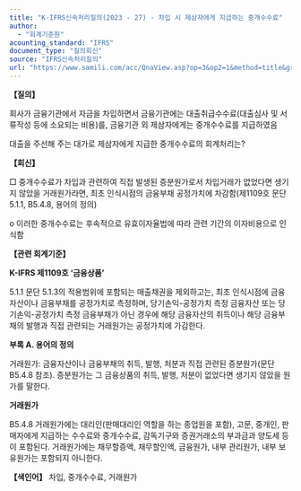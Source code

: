 ```yaml
---
title: "K-IFRS신속처리질의(2023 - 27) - 차입 시 제삼자에게 지급하는 중개수수료"
author:
  - "회계기준원"
acounting_standard: "IFRS"
document_type: "질의회신"
source: "IFRS신속처리질의"
url: "https://www.samili.com/acc/QnaView.asp?op=3&op2=1&method=title&group=2124-15;1&orgcode=3&searchword=&page=5&code=K%2DIFRS%EC%8B%A0%EC%86%8D%EC%B2%98%EB%A6%AC%EC%A7%88%EC%9D%98%2D27%3A20231005"
---
```

**【질의】**

  

회사가 금융기관에서 자금을 차입하면서 금융기관에는 대출취급수수료(대출심사 및 서류작성 등에 소요되는 비용)를, 금융기관 외 제삼자에게는 중개수수료를 지급하였음

  

대출을 주선해 주는 대가로 제삼자에게 지급한 중개수수료의 회계처리는?

  
  

**【회신】**

  

□ 중개수수료가 차입과 관련하여 직접 발생된 증분원가로서 차입거래가 없었다면 생기지 않았을 거래원가라면, 최초 인식시점의 금융부채 공정가치에 차감함(제1109호 문단 5.1.1, B5.4.8, 용어의 정의)

  

o 이러한 중개수수료는 후속적으로 유효이자율법에 따라 관련 기간의 이자비용으로 인식함

  
  

**【관련 회계기준】**

  

**K-IFRS 제1109호 ‘금융상품’**

  

5.1.1 문단 5.1.3의 적용범위에 포함되는 매출채권을 제외하고는, 최초 인식시점에 금융자산이나 금융부채를 공정가치로 측정하며, 당기손익-공정가치 측정 금융자산 또는 당기손익-공정가치 측정 금융부채가 아닌 경우에 해당 금융자산의 취득이나 해당 금융부채의 발행과 직접 관련되는 거래원가는 공정가치에 가감한다.

  
  

**부록 A. 용어의 정의**

  

거래원가: 금융자산이나 금융부채의 취득, 발행, 처분과 직접 관련된 증분원가(문단 B5.4.8 참조). 증분원가는 그 금융상품의 취득, 발행, 처분이 없었다면 생기지 않았을 원가를 말한다.

  
  

**거래원가**

  

B5.4.8 거래원가에는 대리인(판매대리인 역할을 하는 종업원을 포함), 고문, 중개인, 판매자에게 지급하는 수수료와 중개수수료, 감독기구와 증권거래소의 부과금과 양도세 등이 포함된다. 거래원가에는 채무할증액, 채무할인액, 금융원가, 내부 관리원가, 내부 보유원가는 포함되지 아니한다.

  
  

**【색인어】** 차입, 중개수수료, 거래원가
